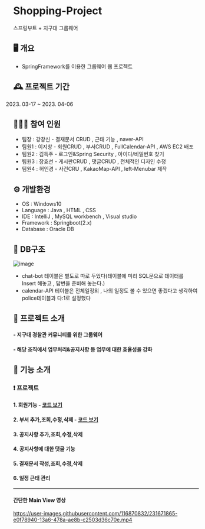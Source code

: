 # Shopping-Project 
스프링부트 + 지구대 그룹웨어

## 🖥️ 개요
- SpringFramework를 이용한 그룹웨어 웹 프로젝트


## 🕰️ 프로젝트 기간
   2023. 03-17 ~ 2023. 04-06


## 🧑‍🤝‍🧑 참여 인원
- 팀장 : 강창신 - 결재문서 CRUD , 근태 기능 , naver-API
- 팀원1 : 이지창 - 회원CRUD , 부서CRUD , FullCalendar-API , AWS EC2 배포
- 팀원2 : 김득주 - 로그인&Spring Security , 아이디/비밀번호 찾기
- 팀원3 : 장효선 - 게시판CRUD , 댓글CRUD , 전체적인 디자인 수정
- 팀원4 : 허인경 - 사건CRU , KakaoMap-API , left-Menubar 제작


## ⚙️ 개발환경
- OS : Windows10
- Language : Java , HTML , CSS
- IDE : IntelliJ , MySQL workbench , Visual studio
- Framework : Springboot(2.x)
- Database : Oracle DB

## 📰 DB구조

![image](https://user-images.githubusercontent.com/116870832/231098137-44cb19d7-94d7-4f51-aa23-06f998071991.png)

- chat-bot 테이블은 별도로 따로 두었다(테이블에 미리 SQL문으로 데이터를 Insert 해놓고 , 답변을 준비해 놓는다.)
- calendar-API 테이블은 전체일정외 , 나의 일정도 볼 수 있으면 좋겠다고 생각하여 police테이블과 다:1로 설정했다

##  🧷 프로젝트 소개
#### - 지구대 경찰관 커뮤니티를 위한 그룹웨어 
#### - 해당 조직에서 업무처리&공지사항 등 업무에 대한 효율성을 강화 



## 🔧 기능 소개
###  ❗ 프로젝트 
#### 1. 회원기능 - [코드 보기](https://github.com/jichang-lee/Groupware-Project/wiki/%ED%9A%8C%EC%9B%90-%EA%B8%B0%EB%8A%A5)
#### 2. 부서 추가,조회,수정,삭제 - [코드 보기](https://github.com/jichang-lee/Mixtape-shopping/wiki/%EC%9E%A5%EB%B0%94%EA%B5%AC%EB%8B%88-%EA%B8%B0%EB%8A%A5)
#### 3. 공지사항 추가,조회,수정,삭제
#### 4. 공지사항에 대한 댓글 기능
#### 5. 결재문서 작성,조회,수정,삭제
#### 6. 일정 근태 관리

---

#### 간단한 Main View 영상




https://user-images.githubusercontent.com/116870832/231671865-e0f78940-13a6-478a-ae8b-c2503d36c70e.mp4







